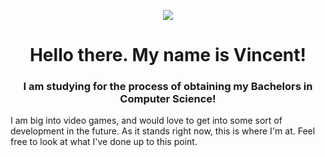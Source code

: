 <p align="center">
  <img src=https://github.com/user-attachments/assets/b11aa7a5-4189-4aa9-982b-525de5d8d262>
</p>

<h1 align="center">Hello there. My name is Vincent!</h1>
<h3 align="center">I am studying for the process of obtaining my Bachelors in Computer Science!</h3>

I am big into video games, and would love to get into some sort of development in the future. As it stands right now, this is where I'm at. Feel free to look at what I've done up to this point.

<!--
**VBonamassa3/VBonamassa3** is a ✨ _special_ ✨ repository because its `README.md` (this file) appears on your GitHub profile.

Here are some ideas to get you started:

- 🔭 I’m currently working on ...
- 🌱 I’m currently learning ...
- 👯 I’m looking to collaborate on ...
- 🤔 I’m looking for help with ...
- 💬 Ask me about ...
- 📫 How to reach me: ...
- 😄 Pronouns: ...
- ⚡ Fun fact: ...
-->
